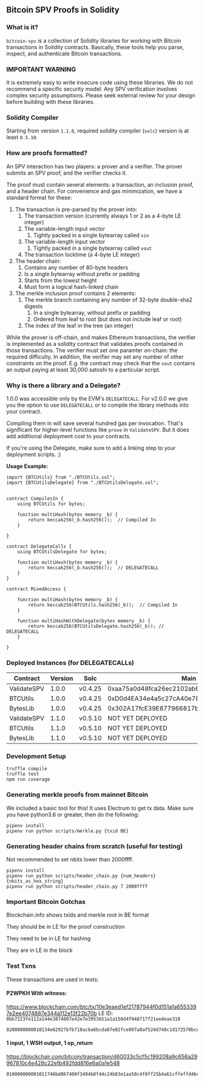 ## Bitcoin SPV Proofs in Solidity

### What is it?

`bitcoin-spv` is a collection of Solidity libraries for working with Bitcoin
transactions in Solidity contracts. Basically, these tools help you parse,
inspect, and authenticate Bitcoin transactions.

### IMPORTANT WARNING

It is extremely easy to write insecure code using these libraries. We do not
recommend a specific security model. Any SPV verification involves complex
security assumptions. Please seek external review for your design before
building with these libraries.

### Solidity Compiler

Starting from version `1.1.0`, required solidity compiler (`solc`) version is
at least `0.5.10`.

### How are proofs formatted?

An SPV interaction has two players: a prover and a verifier. The prover submits
an SPV proof, and the verifier checks it.

The proof must contain several elements: a transaction, an inclusion proof, and
a header chain. For convenience and gas minimization, we have a standard format
for these:

1. The transaction is pre-parsed by the prover into:
    1. The transaction version (currently always 1 or 2 as a 4-byte LE integer)
    1. The variable-length input vector
        1. Tightly packed in a single bytearray called `vin`
    1. The variable-length input vector
        1. Tightly packed in a single bytearray called `vout`
    1. The transaction locktime (a 4-byte LE integer)
1. The header chain:
    1. Contains any number of 80-byte headers
    1. Is a single bytearray without prefix or padding
    1. Starts from the lowest height
    1. Must form a logical hash-linked chain
1. The merkle inclusion proof contains 2 elements:
    1. The merkle branch containing any number of 32-byte double-sha2 digests
        1. In a single bytearray, without prefix or padding
        1. Ordered from leaf to root (but does not include leaf or root)
    1. The index of the leaf in the tree (an integer)

While the prover is off-chain, and makes Ethereum transactions, the verifier is
implemented as a solidity contract that validates proofs contained in those
transactions. The verifier must set one paramter on-chain: the required
difficulty. In addition, the verifier may set any number of other constraints
on the proof. E.g. the contract may check that the `vout` contains an
output paying at least 30,000 satoshi to a particular script.

### Why is there a library and a Delegate?

1.0.0 was accessible only by the EVM's `DELEGATECALL`. For v2.0.0 we give you
the option to use `DELEGATECALL` or to compile the library methods into your
contract.

Compiling them in will save several hundred gas per invocation. That's
significant for higher-level functions like `prove` in `ValidateSPV`. But it
does add additional deployment cost to your contracts.

If you're using the Delegate, make sure to add a linking step to your
deployment scripts. :)

**Usage Example:**
```Solidity
import {BTCUtils} from "./BTCUtils.sol";
import {BTCUtilsDelegate} from "./BTCUtilsDelegate.sol";


contract CompilesIn {
    using BTCUtils for bytes;

    function multiHash(bytes memory _b) {
        return keccak256(_b.hash256());  // Compiled In
    }

}

contract DelegateCalls {
    using BTCUtilsDelegate for bytes;

    function multiHash(bytes memory _b) {
        return keccak256(_b.hash256());  // DELEGATECALL
    }
}

contract MixedAccess {

    function multiHash(bytes memory _b) {
        return keccak256(BTCUtils.hash256(_b));  // Compiled In
    }

    function multiHashWithDelegate(bytes memory _b) {
        return keccak256(BTCUtilsDelegate.hash256(_b)); // DELEGATECALL
    }

}

```


### Deployed Instances (for DELEGATECALLs)

| Contract    | Version |  Solc     |  Main                                        |  Ropsten
|-------------|---------|-----------|----------------------------------------------|-------------------------------------------
| ValidateSPV |  1.0.0  |  v0.4.25  |  0xaa75a0d48fca26ec2102ab68047e98a80a63df1d  |  0x112ef10aef3bde1cd8fd062d805ae8173ec36d66
| BTCUtils    |	 1.0.0  |  v0.4.25  |  0xD0d4EA34e4a5c27cA40e78838a4Ed5C1bB033BbC  |  0x7a79d4112d79af980e741e0b10c47ffa543cc93a
| BytesLib    |	 1.0.0  |  v0.4.25  |  0x302A17fcE39E877966817b7cc5479D8BfCe05295  |  0xcc69fec9ba70d6b4e386bfdb70b94349aff15f53
| ValidateSPV |  1.1.0  |  v0.5.10  |  NOT YET DEPLOYED                            |  NOT YET DEPLOYED
| BTCUtils    |	 1.1.0  |  v0.5.10  |  NOT YET DEPLOYED                            |  NOT YET DEPLOYED
| BytesLib    |	 1.1.0  |  v0.5.10  |  NOT YET DEPLOYED                            |  NOT YET DEPLOYED



### Development Setup

```
truffle compile
truffle test
npm run coverage
```

### Generating merkle proofs from mainnet Bitcoin

We included a basic tool for this! It uses Electrum to get tx data. Make sure
you have python3.6 or greater, then do the following:

```
pipenv install
pipenv run python scripts/merkle.py {txid BE}
```

### Generating header chains from scratch (useful for testing)

Not recommended to set nbits lower than 2000ffff.

```
pipenv install
pipenv run python scripts/header_chain.py {num_headers} {nbits_as_hex_string}
pipenv run python scripts/header_chain.py 7 2000ffff
```

### Important Bitcoin Gotchas
Blockchain.info shows txids and merkle root in BE format

They should be in LE for the proof construction

They need to be in LE for hashing

They are in LE in the block

### Test Txns

These transactions are used in tests:

#### P2WPKH With witness:
https://www.blockchain.com/btc/tx/10e3eaed1ef21787944f0d151a1a6553397e2ee4074887e344a112e13f22b70b
LE ID: `0bb7223fe112a144e3874807e42e7e3953651a1a150d4f948717f21eedeae310`
```
0200000000010134e62927bfb718ac6a6bcda87e02fce897a8af524d748c1d172570bce3a7b11a00000000008004000001145c92000000000016001486a92a3c9bd01ed7d9844c842295ccd29bbef467034730440220115db53ebdb1ad3a47399a55a246101fb234e2487a09d509df7d56da91aa8a83022021f90d37e65c457890dbddbe6f1cb60af90541ff539782aa69f846fd0c4b0d1f01004d632102302a34a02288ae9cb62d5f099b78b463124f108b4140e9c2c9657e223419d45267028004b2752102ecc5b51c462ee2ecf47e1ef67e73e884f5f539c779fdc779c7a90615a659a30e68ac00000000
```

#### 1 input, 1 WSH output, 1 op_return
https://blockchair.com/bitcoin/transaction/d60033c5cf5c199208a9c656a29967810c4e428c22efb492fdd816e6a0a1e548
```
010000000001011746bd867400f3494b8f44c24b83e1aa58c4f0ff25b4a61cffeffd4bc0f9ba300000000000ffffffff024897070000000000220020a4333e5612ab1a1043b25755c89b16d55184a42f81799e623e6bc39db8539c180000000000000000166a14edb1b5c2f39af0fec151732585b1049b07895211024730440220276e0ec78028582054d86614c65bc4bf85ff5710b9d3a248ca28dd311eb2fa6802202ec950dd2a8c9435ff2d400cc45d7a4854ae085f49e05cc3f503834546d410de012103732783eef3af7e04d3af444430a629b16a9261e4025f52bf4d6d026299c37c7400000000
```
